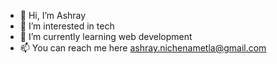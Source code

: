 - 👋 Hi, I’m Ashray
- 👀 I’m interested in tech
- 🌱 I’m currently learning web development 
- 📫 You can reach me here ashray.nichenametla@gmail.com
